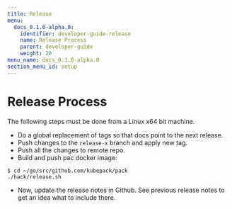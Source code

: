```yaml
---
title: Release
menu:
  docs_0.1.0-alpha.0:
    identifier: developer-guide-release
    name: Release Process
    parent: developer-guide
    weight: 20
menu_name: docs_0.1.0-alpha.0
section_menu_id: setup
---
```


# Release Process

The following steps must be done from a Linux x64 bit machine.

- Do a global replacement of tags so that docs point to the next release.
- Push changes to the `release-x` branch and apply new tag.
- Push all the changes to remote repo.
- Build and push pac docker image:

```console
$ cd ~/go/src/github.com/kubepack/pack
./hack/release.sh
```

- Now, update the release notes in Github. See previous release notes to get an idea what to include there.

